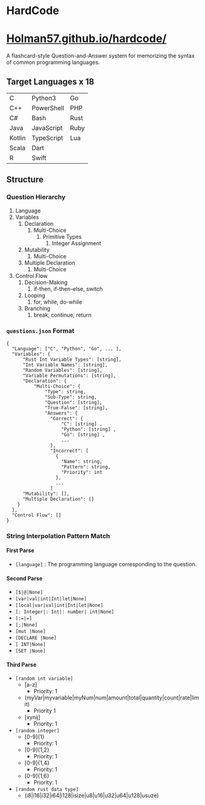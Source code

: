 
# HardCode
# [Holman57.github.io/hardcode/](https://holman57.github.io/hardcode/)

A flashcard-style Question-and-Answer system for memorizing the syntax of common programming languages.

## Target Languages x 18

|        |            |      |
| ------ | ---------- | ---- |
| C      | Python3    | Go   |
| C++    | PowerShell | PHP  |
| C#     | Bash       | Rust |
| Java   | JavaScript | Ruby |
| Kotlin | TypeScript | Lua  |
| Scala  | Dart       |      |
| R      | Swift      |      |

## Structure

### Question Hierarchy

1. Language
2. Variables
   1. Declaration
      1. Multi-Choice
         1. Primitive Types
            1. Integer Assignment
   2. Mutability
      1. Multi-Choice
   3. Multiple Declaration
      1. Multi-Choice
3. Control Flow
   1. Decision-Making
      1. if-then, if-then-else, switch
   2. Looping
      1. for, while, do-while
   3. Branching
      1. break, continue, return

### `questions.json` Format

```
{
  "Language": ["C", "Python", "Go", ... ],
  "Variables": {
      "Rust Int Variable Types": [string],
      "Int Variable Names": [string],
      "Random Variables": [string],
      "Variable Permutations": [string],
      "Declaration": {
          "Multi-Choice": {
              "Type": string,
              "Sub-Type": string,
              "Question": [string],
              "True-False": [string],
              "Answers": {
                "Correct": {
                    "C": [string] ,
                    "Python": [string] ,
                    "Go": [string] ,
                    ...
                },
                "Incorrect": [
                  {
                    "Name": string,
                    "Pattern": string,
                    "Priority": int
                  },
                  ...
                ]
      "Mutability": [],
      "Multiple Declaration": []
    }
  },
  "Control Flow": []
}

```

### String Interpolation Pattern Match

#### First Parse

- `[language]` : The programming language corresponding to the question.

#### Second Parse

- `[$|@|None]`
- `[var|val|int|Int|let|None]`
- `[local|var|val|int|Int|let|None]`
- `[: Integer|: Int|: number| int|None]`
- `[:=|=]`
- `[;|None]`
- `[mut |None]`
- `[DECLARE |None]`
- `[ INT|None]`
- `[SET |None]`

#### Third Parse

- `[random int variable]`
  - [a-z]
    - Priority: 1
  - (myVar|myvariable|myNum|num|amount|total|quantity|count|rate|limit)
    - Priority 1
  - [xynij]
    - Priority: 1
- `[random integer]`
  - [0-9]{1}
    - Priority: 1
  - [0-9]{1,2}
    - Priority: 1
  - [0-9]{1,4}
    - Priority: 1
  - [0-9]{1,6}
    - Priority: 1
- `[random rust data type]`
  - (i8|i16|i32|i64|i128|isize|u8|u16|u32|u64|u128|usuze)
